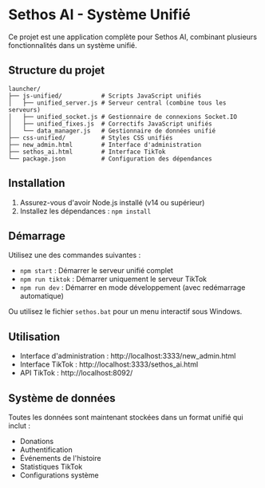 # Sethos AI - Système Unifié

Ce projet est une application complète pour Sethos AI, combinant plusieurs fonctionnalités dans un système unifié.

## Structure du projet

```
launcher/
├── js-unified/           # Scripts JavaScript unifiés
│   ├── unified_server.js # Serveur central (combine tous les serveurs)
│   ├── unified_socket.js # Gestionnaire de connexions Socket.IO 
│   ├── unified_fixes.js  # Correctifs JavaScript unifiés
│   └── data_manager.js   # Gestionnaire de données unifié
├── css-unified/          # Styles CSS unifiés
├── new_admin.html        # Interface d'administration
├── sethos_ai.html        # Interface TikTok
└── package.json          # Configuration des dépendances
```

## Installation

1. Assurez-vous d'avoir Node.js installé (v14 ou supérieur)
2. Installez les dépendances : `npm install`

## Démarrage

Utilisez une des commandes suivantes :

- `npm start` : Démarrer le serveur unifié complet
- `npm run tiktok` : Démarrer uniquement le serveur TikTok
- `npm run dev` : Démarrer en mode développement (avec redémarrage automatique)

Ou utilisez le fichier `sethos.bat` pour un menu interactif sous Windows.

## Utilisation

- Interface d'administration : http://localhost:3333/new_admin.html
- Interface TikTok : http://localhost:3333/sethos_ai.html
- API TikTok : http://localhost:8092/

## Système de données

Toutes les données sont maintenant stockées dans un format unifié qui inclut :
- Donations
- Authentification
- Événements de l'histoire
- Statistiques TikTok
- Configurations système 